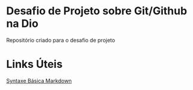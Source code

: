 # Desafio de Projeto sobre Git/Github na Dio
Repositório criado para o desafio de projeto

# Links Úteis
[Syntaxe Básica Markdown](https://www.markdownguide.org/)
